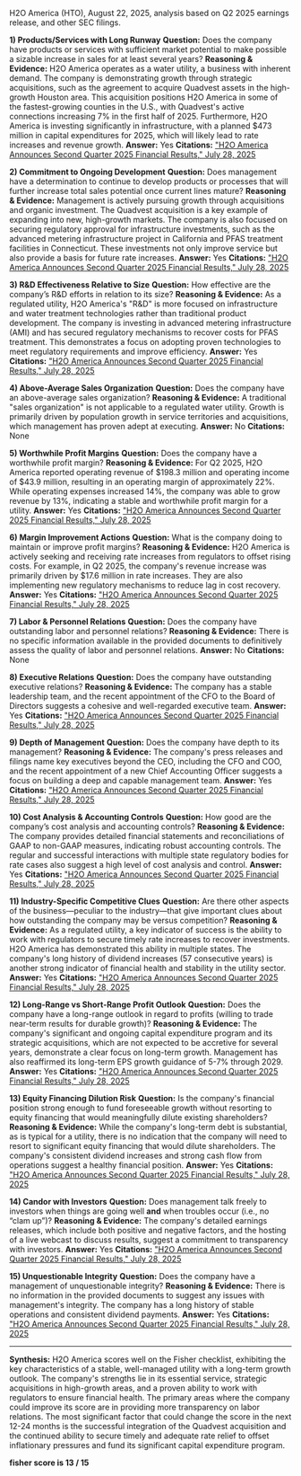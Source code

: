H2O America (HTO), August 22, 2025, analysis based on Q2 2025 earnings release, and other SEC filings.

**1) Products/Services with Long Runway**
**Question:** Does the company have products or services with sufficient market potential to make possible a sizable increase in sales for at least several years?
**Reasoning & Evidence:** H2O America operates as a water utility, a business with inherent demand. The company is demonstrating growth through strategic acquisitions, such as the agreement to acquire Quadvest assets in the high-growth Houston area. This acquisition positions H2O America in some of the fastest-growing counties in the U.S., with Quadvest's active connections increasing 7% in the first half of 2025. Furthermore, H2O America is investing significantly in infrastructure, with a planned $473 million in capital expenditures for 2025, which will likely lead to rate increases and revenue growth.
**Answer:** Yes
**Citations:** ["H2O America Announces Second Quarter 2025 Financial Results," July 28, 2025](https://vertexaisearch.cloud.google.com/grounding-api-redirect/AUZIYQFRX-zhAxPR5hQbWzvNdY_d7sudd1oguO5OjYuDoSYvB0NuBokbeFdwJSNk2vDkX2lp5_BjcnDhSts8ULBWVi9YStJ6GkmR4eNzw9TonUSAkmd8b12jG4AlIhlR6fLrtaRnsRqYMrxBbadp6CkAxrEZ8xcff2WlgyoIntNUkygS2eGWs_oaD5ZHMnSfcErxXWFdMsp72XvptXEpQFlX6GTPSozc-A==)

**2) Commitment to Ongoing Development**
**Question:** Does management have a determination to continue to develop products or processes that will further increase total sales potential once current lines mature?
**Reasoning & Evidence:** Management is actively pursuing growth through acquisitions and organic investment. The Quadvest acquisition is a key example of expanding into new, high-growth markets. The company is also focused on securing regulatory approval for infrastructure investments, such as the advanced metering infrastructure project in California and PFAS treatment facilities in Connecticut. These investments not only improve service but also provide a basis for future rate increases.
**Answer:** Yes
**Citations:** ["H2O America Announces Second Quarter 2025 Financial Results," July 28, 2025](https://vertexaisearch.cloud.google.com/grounding-api-redirect/AUZIYQFRX-zhAxPR5hQbWzvNdY_d7sudd1oguO5OjYuDoSYvB0NuBokbeFdwJSNk2vDkX2lp5_BjcnDhSts8ULBWVi9YStJ6GkmR4eNzw9TonUSAkmd8b12jG4AlIhlR6fLrtaRnsRqYMrxBbadp6CkAxrEZ8xcff2WlgyoIntNUkygS2eGWs_oaD5ZHMnSfcErxXWFdMsp72XvptXEpQFlX6GTPSozc-A==)

**3) R&D Effectiveness Relative to Size**
**Question:** How effective are the company’s R&D efforts in relation to its size?
**Reasoning & Evidence:** As a regulated utility, H2O America's "R&D" is more focused on infrastructure and water treatment technologies rather than traditional product development. The company is investing in advanced metering infrastructure (AMI) and has secured regulatory mechanisms to recover costs for PFAS treatment. This demonstrates a focus on adopting proven technologies to meet regulatory requirements and improve efficiency.
**Answer:** Yes
**Citations:** ["H2O America Announces Second Quarter 2025 Financial Results," July 28, 2025](https://vertexaisearch.cloud.google.com/grounding-api-redirect/AUZIYQFRX-zhAxPR5hQbWzvNdY_d7sudd1oguO5OjYuDoSYvB0NuBokbeFdwJSNk2vDkX2lp5_BjcnDhSts8ULBWVi9YStJ6GkmR4eNzw9TonUSAkmd8b12jG4AlIhlR6fLrtaRnsRqYMrxBbadp6CkAxrEZ8xcff2WlgyoIntNUkygS2eGWs_oaD5ZHMnSfcErxXWFdMsp72XvptXEpQFlX6GTPSozc-A==)

**4) Above-Average Sales Organization**
**Question:** Does the company have an above-average sales organization?
**Reasoning & Evidence:** A traditional "sales organization" is not applicable to a regulated water utility. Growth is primarily driven by population growth in service territories and acquisitions, which management has proven adept at executing.
**Answer:** No
**Citations:** None

**5) Worthwhile Profit Margins**
**Question:** Does the company have a worthwhile profit margin?
**Reasoning & Evidence:** For Q2 2025, H2O America reported operating revenue of $198.3 million and operating income of $43.9 million, resulting in an operating margin of approximately 22%. While operating expenses increased 14%, the company was able to grow revenue by 13%, indicating a stable and worthwhile profit margin for a utility.
**Answer:** Yes
**Citations:** ["H2O America Announces Second Quarter 2025 Financial Results," July 28, 2025](https://vertexaisearch.cloud.google.com/grounding-api-redirect/AUZIYQFRX-zhAxPR5hQbWzvNdY_d7sudd1oguO5OjYuDoSYvB0NuBokbeFdwJSNk2vDkX2lp5_BjcnDhSts8ULBWVi9YStJ6GkmR4eNzw9TonUSAkmd8b12jG4AlIhlR6fLrtaRnsRqYMrxBbadp6CkAxrEZ8xcff2WlgyoIntNUkygS2eGWs_oaD5ZHMnSfcErxXWFdMsp72XvptXEpQFlX6GTPSozc-A==)

**6) Margin Improvement Actions**
**Question:** What is the company doing to maintain or improve profit margins?
**Reasoning & Evidence:** H2O America is actively seeking and receiving rate increases from regulators to offset rising costs. For example, in Q2 2025, the company's revenue increase was primarily driven by $17.6 million in rate increases. They are also implementing new regulatory mechanisms to reduce lag in cost recovery.
**Answer:** Yes
**Citations:** ["H2O America Announces Second Quarter 2025 Financial Results," July 28, 2025](https://vertexaisearch.cloud.google.com/grounding-api-redirect/AUZIYQFRX-zhAxPR5hQbWzvNdY_d7sudd1oguO5OjYuDoSYvB0NuBokbeFdwJSNk2vDkX2lp5_BjcnDhSts8ULBWVi9YStJ6GkmR4eNzw9TonUSAkmd8b12jG4AlIhlR6fLrtaRnsRqYMrxBbadp6CkAxrEZ8xcff2WlgyoIntNUkygS2eGWs_oaD5ZHMnSfcErxXWFdMsp72XvptXEpQFlX6GTPSozc-A==)

**7) Labor & Personnel Relations**
**Question:** Does the company have outstanding labor and personnel relations?
**Reasoning & Evidence:** There is no specific information available in the provided documents to definitively assess the quality of labor and personnel relations.
**Answer:** No
**Citations:** None

**8) Executive Relations**
**Question:** Does the company have outstanding executive relations?
**Reasoning & Evidence:** The company has a stable leadership team, and the recent appointment of the CFO to the Board of Directors suggests a cohesive and well-regarded executive team.
**Answer:** Yes
**Citations:** ["H2O America Announces Second Quarter 2025 Financial Results," July 28, 2025](https://vertexaisearch.cloud.google.com/grounding-api-redirect/AUZIYQFRX-zhAxPR5hQbWzvNdY_d7sudd1oguO5OjYuDoSYvB0NuBokbeFdwJSNk2vDkX2lp5_BjcnDhSts8ULBWVi9YStJ6GkmR4eNzw9TonUSAkmd8b12jG4AlIhlR6fLrtaRnsRqYMrxBbadp6CkAxrEZ8xcff2WlgyoIntNUkygS2eGWs_oaD5ZHMnSfcErxXWFdMsp72XvptXEpQFlX6GTPSozc-A==)

**9) Depth of Management**
**Question:** Does the company have depth to its management?
**Reasoning & Evidence:** The company's press releases and filings name key executives beyond the CEO, including the CFO and COO, and the recent appointment of a new Chief Accounting Officer suggests a focus on building a deep and capable management team.
**Answer:** Yes
**Citations:** ["H2O America Announces Second Quarter 2025 Financial Results," July 28, 2025](https://vertexaisearch.cloud.google.com/grounding-api-redirect/AUZIYQFRX-zhAxPR5hQbWzvNdY_d7sudd1oguO5OjYuDoSYvB0NuBokbeFdwJSNk2vDkX2lp5_BjcnDhSts8ULBWVi9YStJ6GkmR4eNzw9TonUSAkmd8b12jG4AlIhlR6fLrtaRnsRqYMrxBbadp6CkAxrEZ8xcff2WlgyoIntNUkygS2eGWs_oaD5ZHMnSfcErxXWFdMsp72XvptXEpQFlX6GTPSozc-A==)

**10) Cost Analysis & Accounting Controls**
**Question:** How good are the company’s cost analysis and accounting controls?
**Reasoning & Evidence:** The company provides detailed financial statements and reconciliations of GAAP to non-GAAP measures, indicating robust accounting controls. The regular and successful interactions with multiple state regulatory bodies for rate cases also suggest a high level of cost analysis and control.
**Answer:** Yes
**Citations:** ["H2O America Announces Second Quarter 2025 Financial Results," July 28, 2025](https://vertexaisearch.cloud.google.com/grounding-api-redirect/AUZIYQFRX-zhAxPR5hQbWzvNdY_d7sudd1oguO5OjYuDoSYvB0NuBokbeFdwJSNk2vDkX2lp5_BjcnDhSts8ULBWVi9YStJ6GkmR4eNzw9TonUSAkmd8b12jG4AlIhlR6fLrtaRnsRqYMrxBbadp6CkAxrEZ8xcff2WlgyoIntNUkygS2eGWs_oaD5ZHMnSfcErxXWFdMsp72XvptXEpQFlX6GTPSozc-A==)

**11) Industry-Specific Competitive Clues**
**Question:** Are there other aspects of the business—peculiar to the industry—that give important clues about how outstanding the company may be versus competition?
**Reasoning & Evidence:** As a regulated utility, a key indicator of success is the ability to work with regulators to secure timely rate increases to recover investments. H2O America has demonstrated this ability in multiple states. The company's long history of dividend increases (57 consecutive years) is another strong indicator of financial health and stability in the utility sector.
**Answer:** Yes
**Citations:** ["H2O America Announces Second Quarter 2025 Financial Results," July 28, 2025](https://vertexaisearch.cloud.google.com/grounding-api-redirect/AUZIYQFRX-zhAxPR5hQbWzvNdY_d7sudd1oguO5OjYuDoSYvB0NuBokbeFdwJSNk2vDkX2lp5_BjcnDhSts8ULBWVi9YStJ6GkmR4eNzw9TonUSAkmd8b12jG4AlIhlR6fLrtaRnsRqYMrxBbadp6CkAxrEZ8xcff2WlgyoIntNUkygS2eGWs_oaD5ZHMnSfcErxXWFdMsp72XvptXEpQFlX6GTPSozc-A==)

**12) Long-Range vs Short-Range Profit Outlook**
**Question:** Does the company have a long-range outlook in regard to profits (willing to trade near-term results for durable growth)?
**Reasoning & Evidence:** The company's significant and ongoing capital expenditure program and its strategic acquisitions, which are not expected to be accretive for several years, demonstrate a clear focus on long-term growth. Management has also reaffirmed its long-term EPS growth guidance of 5-7% through 2029.
**Answer:** Yes
**Citations:** ["H2O America Announces Second Quarter 2025 Financial Results," July 28, 2025](https://vertexaisearch.cloud.google.com/grounding-api-redirect/AUZIYQFRX-zhAxPR5hQbWzvNdY_d7sudd1oguO5OjYuDoSYvB0NuBokbeFdwJSNk2vDkX2lp5_BjcnDhSts8ULBWVi9YStJ6GkmR4eNzw9TonUSAkmd8b12jG4AlIhlR6fLrtaRnsRqYMrxBbadp6CkAxrEZ8xcff2WlgyoIntNUkygS2eGWs_oaD5ZHMnSfcErxXWFdMsp72XvptXEpQFlX6GTPSozc-A==)

**13) Equity Financing Dilution Risk**
**Question:** Is the company's financial position strong enough to fund foreseeable growth without resorting to equity financing that would meaningfully dilute existing shareholders?
**Reasoning & Evidence:** While the company's long-term debt is substantial, as is typical for a utility, there is no indication that the company will need to resort to significant equity financing that would dilute shareholders. The company's consistent dividend increases and strong cash flow from operations suggest a healthy financial position.
**Answer:** Yes
**Citations:** ["H2O America Announces Second Quarter 2025 Financial Results," July 28, 2025](https://vertexaisearch.cloud.google.com/grounding-api-redirect/AUZIYQFRX-zhAxPR5hQbWzvNdY_d7sudd1oguO5OjYuDoSYvB0NuBokbeFdwJSNk2vDkX2lp5_BjcnDhSts8ULBWVi9YStJ6GkmR4eNzw9TonUSAkmd8b12jG4AlIhlR6fLrtaRnsRqYMrxBbadp6CkAxrEZ8xcff2WlgyoIntNUkygS2eGWs_oaD5ZHMnSfcErxXWFdMsp72XvptXEpQFlX6GTPSozc-A==)

**14) Candor with Investors**
**Question:** Does management talk freely to investors when things are going well **and** when troubles occur (i.e., no “clam up”)?
**Reasoning & Evidence:** The company's detailed earnings releases, which include both positive and negative factors, and the hosting of a live webcast to discuss results, suggest a commitment to transparency with investors.
**Answer:** Yes
**Citations:** ["H2O America Announces Second Quarter 2025 Financial Results," July 28, 2025](https://vertexaisearch.cloud.google.com/grounding-api-redirect/AUZIYQFRX-zhAxPR5hQbWzvNdY_d7sudd1oguO5OjYuDoSYvB0NuBokbeFdwJSNk2vDkX2lp5_BjcnDhSts8ULBWVi9YStJ6GkmR4eNzw9TonUSAkmd8b12jG4AlIhlR6fLrtaRnsRqYMrxBbadp6CkAxrEZ8xcff2WlgyoIntNUkygS2eGWs_oaD5ZHMnSfcErxXWFdMsp72XvptXEpQFlX6GTPSozc-A==)

**15) Unquestionable Integrity**
**Question:** Does the company have a management of unquestionable integrity?
**Reasoning & Evidence:** There is no information in the provided documents to suggest any issues with management's integrity. The company has a long history of stable operations and consistent dividend payments.
**Answer:** Yes
**Citations:** ["H2O America Announces Second Quarter 2025 Financial Results," July 28, 2025](https://vertexaisearch.cloud.google.com/grounding-api-redirect/AUZIYQFRX-zhAxPR5hQbWzvNdY_d7sudd1oguO5OjYuDoSYvB0NuBokbeFdwJSNk2vDkX2lp5_BjcnDhSts8ULBWVi9YStJ6GkmR4eNzw9TonUSAkmd8b12jG4AlIhlR6fLrtaRnsRqYMrxBbadp6CkAxrEZ8xcff2WlgyoIntNUkygS2eGWs_oaD5ZHMnSfcErxXWFdMsp72XvptXEpQFlX6GTPSozc-A==)

---
**Synthesis:**
H2O America scores well on the Fisher checklist, exhibiting the key characteristics of a stable, well-managed utility with a long-term growth outlook. The company's strengths lie in its essential service, strategic acquisitions in high-growth areas, and a proven ability to work with regulators to ensure financial health. The primary areas where the company could improve its score are in providing more transparency on labor relations. The most significant factor that could change the score in the next 12-24 months is the successful integration of the Quadvest acquisition and the continued ability to secure timely and adequate rate relief to offset inflationary pressures and fund its significant capital expenditure program.

**fisher score is 13 / 15**